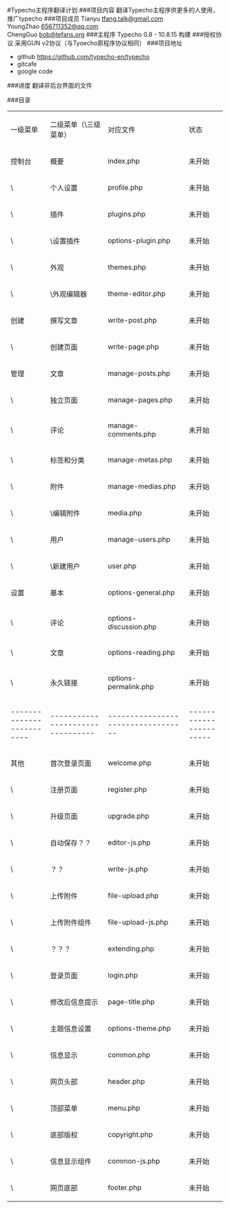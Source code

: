 #Typecho主程序翻译计划
###项目内容
翻译Typecho主程序供更多的人使用，推广typecho
###项目成员
Tianyu    		tfang.talk@gmail.com  
YoungZhao		656711352@qq.com  
ChengGuo		bob@tefans.org
###主程序
Typecho 0.8 - 10.8.15 构建
###授权协议
采用GUN v2协议（与Tyoecho原程序协议相同）
###项目地址
+ github https://github.com/typecho-en/typecho  
+ gitcafe  
+ google code

###进度
翻译非后台界面的文件

###目录
<table cellpadding="0" cellspacing="0" class="c9">
    <tbody>
        <tr class="c2">
            <td class="c1">
                <p class="c7">
                    <span class="c4">
                        一级菜单
                    </span>
                </p>
            </td>
            <td class="c0">
                <p class="c7">
                    <span class="c4">
                        二级菜单（\三级菜单）
                    </span>
                </p>
            </td>
            <td class="c3">
                <p class="c7">
                    <span class="c4">
                        对应文件
                    </span>
                </p>
            </td>
            <td class="c6">
                <p class="c5">
                    <span class="c4">
                        状态
                    </span>
                </p>
            </td>
        </tr>
        <tr class="c2">
            <td class="c1">
                <p class="c7">
                    <span class="c4">
                        控制台
                    </span>
                </p>
            </td>
            <td class="c0">
                <p class="c7">
                    <span class="c4">
                        概要
                    </span>
                </p>
            </td>
            <td class="c3">
                <p class="c7">
                    <span class="c4">
                        index.php
                    </span>
                </p>
            </td>
            <td class="c6">
                <p class="c5">
                    <span class="c10">
                        未开始
                    </span>
                </p>
            </td>
        </tr>
        <tr class="c2">
            <td class="c1">
                <p class="c7">
                    <span class="c4">
                        \
                    </span>
                </p>
            </td>
            <td class="c0">
                <p class="c7">
                    <span class="c4">
                        个人设置
                    </span>
                </p>
            </td>
            <td class="c3">
                <p class="c7">
                    <span class="c4">
                        profile.php
                    </span>
                </p>
            </td>
            <td class="c6">
                <p class="c5">
                    <span class="c10">
                        未开始
                    </span>
                </p>
            </td>
        </tr>
        <tr class="c2">
            <td class="c1">
                <p class="c7">
                    <span class="c4">
                        \
                    </span>
                </p>
            </td>
            <td class="c0">
                <p class="c7">
                    <span class="c4">
                        插件
                    </span>
                </p>
            </td>
            <td class="c3">
                <p class="c7">
                    <span class="c4">
                        plugins.php
                    </span>
                </p>
            </td>
            <td class="c6">
                <p class="c5">
                    <span class="c10">
                        未开始
                    </span>
                </p>
            </td>
        </tr>
        <tr class="c2">
            <td class="c1">
                <p class="c7">
                    <span class="c4">
                        \
                    </span>
                </p>
            </td>
            <td class="c0">
                <p class="c7">
                    <span class="c4">
                        \设置插件
                    </span>
                </p>
            </td>
            <td class="c3">
                <p class="c7">
                    <span class="c4">
                        options-plugin.php
                    </span>
                </p>
            </td>
            <td class="c6">
                <p class="c5">
                    <span class="c10">
                        未开始
                    </span>
                </p>
            </td>
        </tr>
        <tr class="c2">
            <td class="c1">
                <p class="c7">
                    <span class="c4">
                        \
                    </span>
                </p>
            </td>
            <td class="c0">
                <p class="c7">
                    <span class="c4">
                        外观
                    </span>
                </p>
            </td>
            <td class="c3">
                <p class="c7">
                    <span class="c4">
                        themes.php
                    </span>
                </p>
            </td>
            <td class="c6">
                <p class="c5">
                    <span class="c10">
                        未开始
                    </span>
                </p>
            </td>
        </tr>
        <tr class="c2">
            <td class="c1">
                <p class="c7">
                    <span class="c4">
                        \
                    </span>
                </p>
            </td>
            <td class="c0">
                <p class="c7">
                    <span class="c4">
                        \外观编辑器
                    </span>
                </p>
            </td>
            <td class="c3">
                <p class="c7">
                    <span class="c4">
                        theme-editor.php
                    </span>
                </p>
            </td>
            <td class="c6">
                <p class="c5">
                    <span class="c10">
                        未开始
                    </span>
                </p>
            </td>
        </tr>
        <tr class="c2">
            <td class="c1">
                <p class="c7">
                    <span class="c4">
                        创建
                    </span>
                </p>
            </td>
            <td class="c0">
                <p class="c7">
                    <span class="c4">
                        撰写文章
                    </span>
                </p>
            </td>
            <td class="c3">
                <p class="c7">
                    <span class="c4">
                        write-post.php
                    </span>
                </p>
            </td>
            <td class="c6">
                <p class="c5">
                    <span class="c10">
                        未开始
                    </span>
                </p>
            </td>
        </tr>
        <tr class="c2">
            <td class="c1">
                <p class="c7">
                    <span class="c4">
                        \
                    </span>
                </p>
            </td>
            <td class="c0">
                <p class="c7">
                    <span class="c4">
                        创建页面
                    </span>
                </p>
            </td>
            <td class="c3">
                <p class="c7">
                    <span class="c4">
                        write-page.php
                    </span>
                </p>
            </td>
            <td class="c6">
                <p class="c5">
                    <span class="c10">
                        未开始
                    </span>
                </p>
            </td>
        </tr>
        <tr class="c2">
            <td class="c1">
                <p class="c7">
                    <span class="c4">
                        管理
                    </span>
                </p>
            </td>
            <td class="c0">
                <p class="c7">
                    <span class="c4">
                        文章
                    </span>
                </p>
            </td>
            <td class="c3">
                <p class="c7">
                    <span class="c4">
                        manage-posts.php
                    </span>
                </p>
            </td>
            <td class="c6">
                <p class="c5">
                    <span class="c10">
                        未开始
                    </span>
                </p>
            </td>
        </tr>
        <tr class="c2">
            <td class="c1">
                <p class="c7">
                    <span class="c4">
                        \
                    </span>
                </p>
            </td>
            <td class="c0">
                <p class="c7">
                    <span class="c4">
                        独立页面
                    </span>
                </p>
            </td>
            <td class="c3">
                <p class="c7">
                    <span class="c4">
                        manage-pages.php
                    </span>
                </p>
            </td>
            <td class="c6">
                <p class="c5">
                    <span class="c10">
                        未开始
                    </span>
                </p>
            </td>
        </tr>
        <tr class="c2">
            <td class="c1">
                <p class="c7">
                    <span class="c4">
                        \
                    </span>
                </p>
            </td>
            <td class="c0">
                <p class="c7">
                    <span class="c4">
                        评论
                    </span>
                </p>
            </td>
            <td class="c3">
                <p class="c7">
                    <span class="c4">
                        manage-comments.php
                    </span>
                </p>
            </td>
            <td class="c6">
                <p class="c5">
                    <span class="c10">
                        未开始
                    </span>
                </p>
            </td>
        </tr>
        <tr class="c2">
            <td class="c1">
                <p class="c7">
                    <span class="c4">
                        \
                    </span>
                </p>
            </td>
            <td class="c0">
                <p class="c7">
                    <span class="c4">
                        标签和分类
                    </span>
                </p>
            </td>
            <td class="c3">
                <p class="c7">
                    <span class="c4">
                        manage-metas.php
                    </span>
                </p>
            </td>
            <td class="c6">
                <p class="c5">
                    <span class="c10">
                        未开始
                    </span>
                </p>
            </td>
        </tr>
        <tr class="c2">
            <td class="c1">
                <p class="c7">
                    <span class="c4">
                        \
                    </span>
                </p>
            </td>
            <td class="c0">
                <p class="c7">
                    <span class="c4">
                        附件
                    </span>
                </p>
            </td>
            <td class="c3">
                <p class="c7">
                    <span class="c4">
                        manage-medias.php
                    </span>
                </p>
            </td>
            <td class="c6">
                <p class="c5">
                    <span class="c10">
                        未开始
                    </span>
                </p>
            </td>
        </tr>
        <tr class="c2">
            <td class="c1">
                <p class="c7">
                    <span class="c4">
                        \
                    </span>
                </p>
            </td>
            <td class="c0">
                <p class="c7">
                    <span class="c4">
                        \编辑附件
                    </span>
                </p>
            </td>
            <td class="c3">
                <p class="c7">
                    <span class="c4">
                        media.php
                    </span>
                </p>
            </td>
            <td class="c6">
                <p class="c5">
                    <span class="c10">
                        未开始
                    </span>
                </p>
            </td>
        </tr>
        <tr class="c2">
            <td class="c1">
                <p class="c7">
                    <span class="c4">
                        \
                    </span>
                </p>
            </td>
            <td class="c0">
                <p class="c7">
                    <span class="c4">
                        用户
                    </span>
                </p>
            </td>
            <td class="c3">
                <p class="c7">
                    <span class="c4">
                        manage-users.php
                    </span>
                </p>
            </td>
            <td class="c6">
                <p class="c5">
                    <span class="c10">
                        未开始
                    </span>
                </p>
            </td>
        </tr>
        <tr class="c2">
            <td class="c1">
                <p class="c7">
                    <span class="c4">
                        \
                    </span>
                </p>
            </td>
            <td class="c0">
                <p class="c7">
                    <span class="c4">
                        \新建用户
                    </span>
                </p>
            </td>
            <td class="c3">
                <p class="c7">
                    <span class="c4">
                        user.php
                    </span>
                </p>
            </td>
            <td class="c6">
                <p class="c5">
                    <span class="c10">
                        未开始
                    </span>
                </p>
            </td>
        </tr>
        <tr class="c2">
            <td class="c1">
                <p class="c7">
                    <span class="c4">
                        设置
                    </span>
                </p>
            </td>
            <td class="c0">
                <p class="c7">
                    <span class="c4">
                        基本
                    </span>
                </p>
            </td>
            <td class="c3">
                <p class="c7">
                    <span class="c4">
                        options-general.php
                    </span>
                </p>
            </td>
            <td class="c6">
                <p class="c5">
                    <span class="c10">
                        未开始
                    </span>
                </p>
            </td>
        </tr>
        <tr class="c2">
            <td class="c1">
                <p class="c7">
                    <span class="c4">
                        \
                    </span>
                </p>
            </td>
            <td class="c0">
                <p class="c7">
                    <span class="c4">
                        评论
                    </span>
                </p>
            </td>
            <td class="c3">
                <p class="c7">
                    <span class="c4">
                        options-discussion.php
                    </span>
                </p>
            </td>
            <td class="c6">
                <p class="c5">
                    <span class="c10">
                        未开始
                    </span>
                </p>
            </td>
        </tr>
        <tr class="c2">
            <td class="c1">
                <p class="c7">
                    <span class="c4">
                        \
                    </span>
                </p>
            </td>
            <td class="c0">
                <p class="c7">
                    <span class="c4">
                        文章
                    </span>
                </p>
            </td>
            <td class="c3">
                <p class="c7">
                    <span class="c4">
                        options-reading.php
                    </span>
                </p>
            </td>
            <td class="c6">
                <p class="c5">
                    <span class="c10">
                        未开始
                    </span>
                </p>
            </td>
        </tr>
        <tr class="c2">
            <td class="c1">
                <p class="c7">
                    <span class="c4">
                        \
                    </span>
                </p>
            </td>
            <td class="c0">
                <p class="c7">
                    <span class="c4">
                        永久链接
                    </span>
                </p>
            </td>
            <td class="c3">
                <p class="c7">
                    <span class="c4">
                        options-permalink.php
                    </span>
                </p>
            </td>
            <td class="c6">
                <p class="c5">
                    <span class="c10">
                        未开始
                    </span>
                </p>
            </td>
        </tr>
        <tr class="c2">
            <td class="c1">
                <p class="c7">
                    <span>
                        -------------------------
                    </span>
                </p>
            </td>
            <td class="c0">
                <p class="c7">
                    <span>
                        --------------------------------
                    </span>
                </p>
            </td>
            <td class="c3">
                <p class="c7">
                    <span>
                        ----------------------------------
                    </span>
                </p>
            </td>
            <td class="c6">
                <p class="c5">
                    <span>
                        -----------------------
                    </span>
                </p>
            </td>
        </tr>
        <tr class="c2">
            <td class="c1">
                <p class="c7">
                    <span class="c4">
                        其他
                    </span>
                </p>
            </td>
            <td class="c0">
                <p class="c7">
                    <span class="c4">
                        首次登录页面
                    </span>
                </p>
            </td>
            <td class="c3">
                <p class="c7">
                    <span class="c4">
                        welcome.php
                    </span>
                </p>
            </td>
            <td class="c6">
                <p class="c5">
                    <span class="c10">
                        未开始
                    </span>
                </p>
            </td>
        </tr>
        <tr class="c2">
            <td class="c1">
                <p class="c7">
                    <span class="c4">
                        \
                    </span>
                </p>
            </td>
            <td class="c0">
                <p class="c7">
                    <span class="c4">
                        注册页面
                    </span>
                </p>
            </td>
            <td class="c3">
                <p class="c7">
                    <span class="c4">
                        register.php
                    </span>
                </p>
            </td>
            <td class="c6">
                <p class="c5">
                    <span class="c10">
                        未开始
                    </span>
                </p>
            </td>
        </tr>
        <tr class="c2">
            <td class="c1">
                <p class="c7">
                    <span class="c4">
                        \
                    </span>
                </p>
            </td>
            <td class="c0">
                <p class="c7">
                    <span class="c4">
                        升级页面
                    </span>
                </p>
            </td>
            <td class="c3">
                <p class="c7">
                    <span class="c4">
                        upgrade.php
                    </span>
                </p>
            </td>
            <td class="c6">
                <p class="c5">
                    <span class="c10">
                        未开始
                    </span>
                </p>
            </td>
        </tr>
        <tr class="c2">
            <td class="c1">
                <p class="c7">
                    <span class="c4">
                        \
                    </span>
                </p>
            </td>
            <td class="c0">
                <p class="c7">
                    <span class="c4">
                        自动保存？？
                    </span>
                </p>
            </td>
            <td class="c3">
                <p class="c7">
                    <span class="c4">
                        editor-js.php
                    </span>
                </p>
            </td>
            <td class="c6">
                <p class="c5">
                    <span class="c10">
                        未开始
                    </span>
                </p>
            </td>
        </tr>
        <tr class="c2">
            <td class="c1">
                <p class="c7">
                    <span class="c4">
                        \
                    </span>
                </p>
            </td>
            <td class="c0">
                <p class="c7">
                    <span class="c4">
                        ？？
                    </span>
                </p>
            </td>
            <td class="c3">
                <p class="c7">
                    <span class="c4">
                        write-js.php
                    </span>
                </p>
            </td>
            <td class="c6">
                <p class="c5">
                    <span class="c10">
                        未开始
                    </span>
                </p>
            </td>
        </tr>
        <tr class="c2">
            <td class="c1">
                <p class="c7">
                    <span class="c4">
                        \
                    </span>
                </p>
            </td>
            <td class="c0">
                <p class="c7">
                    <span class="c4">
                        上传附件
                    </span>
                </p>
            </td>
            <td class="c3">
                <p class="c7">
                    <span class="c4">
                        file-upload.php
                    </span>
                </p>
            </td>
            <td class="c6">
                <p class="c5">
                    <span class="c10">
                        未开始
                    </span>
                </p>
            </td>
        </tr>
        <tr class="c2">
            <td class="c1">
                <p class="c7">
                    <span class="c4">
                        \
                    </span>
                </p>
            </td>
            <td class="c0">
                <p class="c7">
                    <span class="c4">
                        上传附件组件
                    </span>
                </p>
            </td>
            <td class="c3">
                <p class="c7">
                    <span class="c4">
                        file-upload-js.php
                    </span>
                </p>
            </td>
            <td class="c6">
                <p class="c5">
                    <span class="c10">
                        未开始
                    </span>
                </p>
            </td>
        </tr>
        <tr class="c2">
            <td class="c1">
                <p class="c7">
                    <span class="c4">
                        \
                    </span>
                </p>
            </td>
            <td class="c0">
                <p class="c7">
                    <span class="c4">
                        ？？？
                    </span>
                </p>
            </td>
            <td class="c3">
                <p class="c7">
                    <span class="c4">
                        extending.php
                    </span>
                </p>
            </td>
            <td class="c6">
                <p class="c5">
                    <span class="c10">
                        未开始
                    </span>
                </p>
            </td>
        </tr>
        <tr class="c2">
            <td class="c1">
                <p class="c7">
                    <span class="c4">
                        \
                    </span>
                </p>
            </td>
            <td class="c0">
                <p class="c7">
                    <span class="c4">
                        登录页面
                    </span>
                </p>
            </td>
            <td class="c3">
                <p class="c7">
                    <span class="c4">
                        login.php
                    </span>
                </p>
            </td>
            <td class="c6">
                <p class="c5">
                    <span class="c10">
                        未开始
                    </span>
                </p>
            </td>
        </tr>
        <tr class="c2">
            <td class="c1">
                <p class="c7">
                    <span class="c4">
                        \
                    </span>
                </p>
            </td>
            <td class="c0">
                <p class="c7">
                    <span class="c4">
                        修改后信息提示
                    </span>
                </p>
            </td>
            <td class="c3">
                <p class="c7">
                    <span class="c4">
                        page-title.php
                    </span>
                </p>
            </td>
            <td class="c6">
                <p class="c5">
                    <span class="c10">
                        未开始
                    </span>
                </p>
            </td>
        </tr>
        <tr class="c2">
            <td class="c1">
                <p class="c7">
                    <span class="c4">
                        \
                    </span>
                </p>
            </td>
            <td class="c0">
                <p class="c7">
                    <span class="c4">
                        主题信息设置
                    </span>
                </p>
            </td>
            <td class="c3">
                <p class="c7">
                    <span class="c4">
                        options-theme.php
                    </span>
                </p>
            </td>
            <td class="c6">
                <p class="c5">
                    <span class="c10">
                        未开始
                    </span>
                </p>
            </td>
        </tr>
        <tr class="c2">
            <td class="c1">
                <p class="c7">
                    <span class="c4">
                        \
                    </span>
                </p>
            </td>
            <td class="c0">
                <p class="c7">
                    <span class="c4">
                        信息显示
                    </span>
                </p>
            </td>
            <td class="c3">
                <p class="c7">
                    <span class="c4">
                        common.php
                    </span>
                </p>
            </td>
            <td class="c6">
                <p class="c5">
                    <span class="c10">
                        未开始
                    </span>
                </p>
            </td>
        </tr>
        <tr class="c2">
            <td class="c1">
                <p class="c7">
                    <span class="c4">
                        \
                    </span>
                </p>
            </td>
            <td class="c0">
                <p class="c7">
                    <span class="c4">
                        网页头部
                    </span>
                </p>
            </td>
            <td class="c3">
                <p class="c7">
                    <span class="c4">
                        header.php
                    </span>
                </p>
            </td>
            <td class="c6">
                <p class="c5">
                    <span class="c10">
                        未开始
                    </span>
                </p>
            </td>
        </tr>
        <tr class="c2">
            <td class="c1">
                <p class="c7">
                    <span class="c4">
                        \
                    </span>
                </p>
            </td>
            <td class="c0">
                <p class="c7">
                    <span class="c4">
                        顶部菜单
                    </span>
                </p>
            </td>
            <td class="c3">
                <p class="c7">
                    <span class="c4">
                        menu.php
                    </span>
                </p>
            </td>
            <td class="c6">
                <p class="c5">
                    <span class="c10">
                        未开始
                    </span>
                </p>
            </td>
        </tr>
        <tr class="c2">
            <td class="c1">
                <p class="c7">
                    <span class="c4">
                        \
                    </span>
                </p>
            </td>
            <td class="c0">
                <p class="c7">
                    <span class="c4">
                        底部版权
                    </span>
                </p>
            </td>
            <td class="c3">
                <p class="c7">
                    <span class="c4">
                        copyright.php
                    </span>
                </p>
            </td>
            <td class="c6">
                <p class="c5">
                    <span class="c10">
                        未开始
                    </span>
                </p>
            </td>
        </tr>
        <tr class="c2">
            <td class="c1">
                <p class="c7">
                    <span class="c4">
                        \
                    </span>
                </p>
            </td>
            <td class="c0">
                <p class="c7">
                    <span class="c4">
                        信息显示组件
                    </span>
                </p>
            </td>
            <td class="c3">
                <p class="c7">
                    <span class="c4">
                        common-js.php
                    </span>
                </p>
            </td>
            <td class="c6">
                <p class="c5">
                    <span class="c10">
                        未开始
                    </span>
                </p>
            </td>
        </tr>
        <tr class="c2">
            <td class="c1">
                <p class="c7">
                    <span class="c4">
                        \
                    </span>
                </p>
            </td>
            <td class="c0">
                <p class="c7">
                    <span class="c4">
                        网页底部
                    </span>
                </p>
            </td>
            <td class="c3">
                <p class="c7">
                    <span class="c4">
                        footer.php
                    </span>
                </p>
            </td>
            <td class="c6">
                <p class="c5">
                    <span class="c10">
                        未开始
                    </span>
                </p>
            </td>
        </tr>
    </tbody>
</table>
